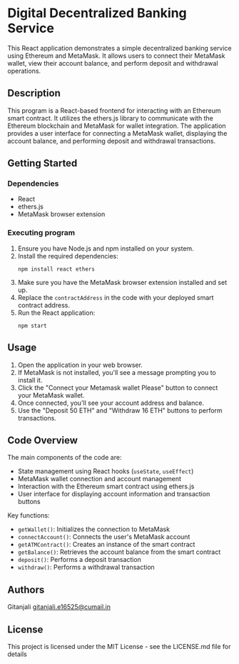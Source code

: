 
# Digital Decentralized Banking Service

This React application demonstrates a simple decentralized banking service using Ethereum and MetaMask. It allows users to connect their MetaMask wallet, view their account balance, and perform deposit and withdrawal operations.

## Description

This program is a React-based frontend for interacting with an Ethereum smart contract. It utilizes the ethers.js library to communicate with the Ethereum blockchain and MetaMask for wallet integration. The application provides a user interface for connecting a MetaMask wallet, displaying the account balance, and performing deposit and withdrawal transactions.

## Getting Started

### Dependencies

- React
- ethers.js
- MetaMask browser extension

### Executing program

1. Ensure you have Node.js and npm installed on your system.
2. Install the required dependencies:
   ```
   npm install react ethers
   ```
3. Make sure you have the MetaMask browser extension installed and set up.
4. Replace the `contractAddress` in the code with your deployed smart contract address.
5. Run the React application:
   ```
   npm start
   ```

## Usage

1. Open the application in your web browser.
2. If MetaMask is not installed, you'll see a message prompting you to install it.
3. Click the "Connect your Metamask wallet Please" button to connect your MetaMask wallet.
4. Once connected, you'll see your account address and balance.
5. Use the "Deposit 50 ETH" and "Withdraw 16 ETH" buttons to perform transactions.

## Code Overview

The main components of the code are:

- State management using React hooks (`useState`, `useEffect`)
- MetaMask wallet connection and account management
- Interaction with the Ethereum smart contract using ethers.js
- User interface for displaying account information and transaction buttons

Key functions:
- `getWallet()`: Initializes the connection to MetaMask
- `connectAccount()`: Connects the user's MetaMask account
- `getATMContract()`: Creates an instance of the smart contract
- `getBalance()`: Retrieves the account balance from the smart contract
- `deposit()`: Performs a deposit transaction
- `withdraw()`: Performs a withdrawal transaction

## Authors
Gitanjali
gitanjali.e16525@cumail.in

## License

This project is licensed under the MIT License - see the LICENSE.md file for details

